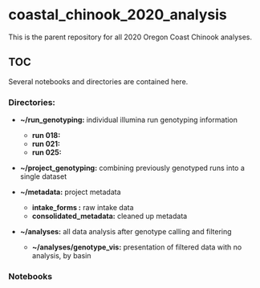 # coastal_chinook_2020_analysis

This is the parent repository for all 2020 Oregon Coast Chinook analyses.

## TOC
Several notebooks and directories are contained here.  

### Directories:  
* __~/run_genotyping:__ individual illumina run genotyping information  
  * __run 018:__  
  * __run 021:__  
  * __run 025:__  

* __~/project_genotyping:__ combining previously genotyped runs into a single dataset  

* __~/metadata:__ project metadata  
  * __intake_forms :__ raw intake data  
  * __consolidated_metadata:__  cleaned up metadata  

* __~/analyses:__ all data analysis after genotype calling and filtering  
  * __~/analyses/genotype_vis:__  presentation of filtered data with no analysis, by basin

### Notebooks